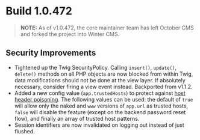 # Build 1.0.472

> **NOTE:** As of v1.0.472, the core maintainer team has left October CMS and forked the project into Winter CMS.

## Security Improvements
- Tightened up the Twig SecurityPolicy. Calling `insert()`, `update()`, `delete()` methods on all PHP objects are now blocked from within Twig, data modifications should not be done at the view layer. If absolutely necessary, consider firing a view event instead. Backported from v1.1.2.
- Added a new config value (`app.trustedHosts`) to protect against [host header poisoning](https://portswigger.net/web-security/host-header). The following values can be used: the default of `true` will allow only the naked and `www` versions of `app.url` as trusted hosts, `false` will disable the feature (except on the backend password reset flow), and finally an array of trusted host patterns.
- Session identifiers are now invalidated on logging out instead of just flushed.